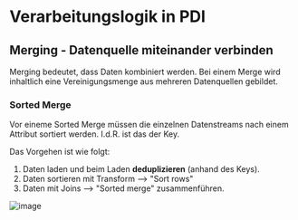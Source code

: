 # Verarbeitungslogik in PDI

## Merging - Datenquelle miteinander verbinden
Merging bedeutet, dass Daten kombiniert werden. Bei einem Merge wird inhaltlich eine Vereinigungsmenge aus mehreren Datenquellen gebildet. 

### Sorted Merge
Vor eineme Sorted Merge müssen die einzelnen Datenstreams nach einem Attribut sortiert werden. I.d.R. ist das der Key. 

Das Vorgehen ist wie folgt:
1) Daten laden und beim Laden **deduplizieren** (anhand des Keys).
2) Daten sortieren mit Transform --> "Sort rows"
3) Daten mit Joins --> "Sorted merge" zusammenführen.

![image](https://github.com/magruenefb3/DataIntegration/assets/97667586/b9381cea-557d-46e9-b278-b8d66a5ad63f)
